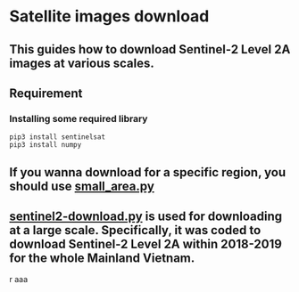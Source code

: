 # **Satellite images download**
## This guides how to download Sentinel-2 Level 2A images at various scales.

## Requirement
### Installing some required library
```
pip3 install sentinelsat
pip3 install numpy
```

## If you wanna download for a specific region, you should use [small_area.py](https://github.com/faalkao/image_download/blob/master/small_area.py)
## [sentinel2-download.py](https://github.com/faalkao/image_download/blob/master/sentinel2-download.py) is used for downloading at a large scale. Specifically, it was coded to download Sentinel-2 Level 2A within 2018-2019 for the whole Mainland Vietnam.
r aaa


